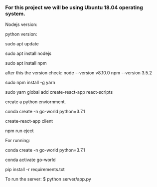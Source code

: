 ### For this project we will be using Ubuntu 18.04 operating system.

Nodejs version:

python version:

sudo apt update

sudo apt install nodejs

sudo apt install npm

after this the version check:
node --version
v8.10.0
npm --version
3.5.2

sudo npm install -g yarn

sudo yarn global add create-react-app react-scripts

create a python enviornment.

conda create -n go-world python=3.7.1

create-react-app client

npm run eject


For running:

conda create -n go-world python=3.7.1

conda activate go-world

pip install -r requirements.txt


To run the server:
$ python server/app.py

